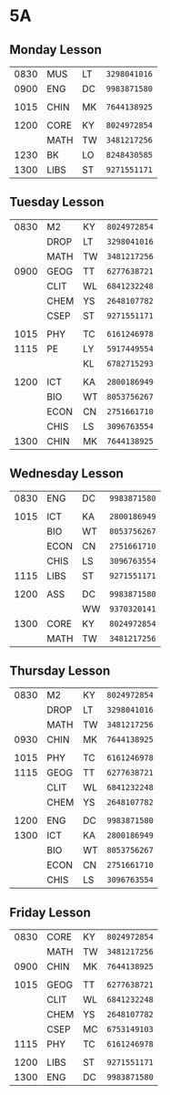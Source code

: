 # **5A**

## Monday Lesson
|      |      |    |              |
| ---- | ---- | -- | ------------ |
| 0830 | MUS  | LT | `3298041016` |
| 0900 | ENG  | DC | `9983871580` |
|      |      |    |              |
| 1015 | CHIN | MK | `7644138925` |
|      |      |    |              |
| 1200 | CORE | KY | `8024972854` |
|      | MATH | TW | `3481217256` |
| 1230 | BK   | LO | `8248430585` |
| 1300 | LIBS | ST | `9271551171` |

## Tuesday Lesson
|      |      |    |              |
| ---- | ---- | -- | ------------ |
| 0830 | M2   | KY | `8024972854` |
|      | DROP | LT | `3298041016` |
|      | MATH | TW | `3481217256` |
| 0900 | GEOG | TT | `6277638721` |
|      | CLIT | WL | `6841232248` |
|      | CHEM | YS | `2648107782` |
|      | CSEP | ST | `9271551171` |
|      |      |    |              |
| 1015 | PHY  | TC | `6161246978` |
| 1115 | PE   | LY | `5917449554` |
|      |      | KL | `6782715293` |
|      |      |    |              |
| 1200 | ICT  | KA | `2800186949` |
|      | BIO  | WT | `8053756267` |
|      | ECON | CN | `2751661710` |
|      | CHIS | LS | `3096763554` |
| 1300 | CHIN | MK | `7644138925` |

## Wednesday Lesson
|      |      |    |              |
| ---- | ---- | -- | ------------ |
| 0830 | ENG  | DC | `9983871580` |
|      |      |    |              |
| 1015 | ICT  | KA | `2800186949` |
|      | BIO  | WT | `8053756267` |
|      | ECON | CN | `2751661710` |
|      | CHIS | LS | `3096763554` |
| 1115 | LIBS | ST | `9271551171` |
|      |      |    |              |
| 1200 | ASS  | DC | `9983871580` |
|      |      | WW | `9370320141` |
| 1300 | CORE | KY | `8024972854` |
|      | MATH | TW | `3481217256` |

## Thursday Lesson
|      |      |    |              |
| ---- | ---- | -- | ------------ |
| 0830 | M2   | KY | `8024972854` |
|      | DROP | LT | `3298041016` |
|      | MATH | TW | `3481217256` |
| 0930 | CHIN | MK | `7644138925` |
|      |      |    |              |
| 1015 | PHY  | TC | `6161246978` |
| 1115 | GEOG | TT | `6277638721` |
|      | CLIT | WL | `6841232248` |
|      | CHEM | YS | `2648107782` |
|      |      |    |              |
| 1200 | ENG  | DC | `9983871580` |
| 1300 | ICT  | KA | `2800186949` |
|      | BIO  | WT | `8053756267` |
|      | ECON | CN | `2751661710` |
|      | CHIS | LS | `3096763554` |

## Friday Lesson
|      |      |    |              |
| ---- | ---- | -- | ------------ |
| 0830 | CORE | KY | `8024972854` |
|      | MATH | TW | `3481217256` |
| 0900 | CHIN | MK | `7644138925` |
|      |      |    |              |
| 1015 | GEOG | TT | `6277638721` |
|      | CLIT | WL | `6841232248` |
|      | CHEM | YS | `2648107782` |
|      | CSEP | MC | `6753149103` |
| 1115 | PHY  | TC | `6161246978` |
|      |      |    |              |
| 1200 | LIBS | ST | `9271551171` |
| 1300 | ENG  | DC | `9983871580` |